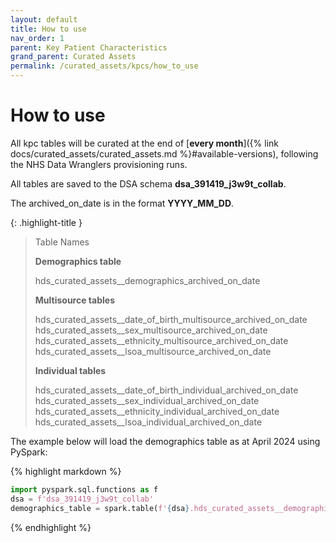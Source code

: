 ```yaml
---
layout: default
title: How to use
nav_order: 1
parent: Key Patient Characteristics
grand_parent: Curated Assets
permalink: /curated_assets/kpcs/how_to_use
---
```


# How to use

All kpc tables will be curated at the end of [**every month**]({% link docs/curated_assets/curated_assets.md %}#available-versions), following the NHS Data Wranglers provisioning runs. 

All tables are saved to the DSA schema **dsa_391419_j3w9t_collab**.

The archived_on_date is in the format **YYYY_MM_DD**.


{: .highlight-title }
> Table Names
>
> 
> **Demographics table**
> >
> hds_curated_assets__demographics_archived_on_date
>
> **Multisource tables**
> >
> hds_curated_assets__date_of_birth_multisource_archived_on_date
> hds_curated_assets__sex_multisource_archived_on_date
> hds_curated_assets__ethnicity_multisource_archived_on_date
> hds_curated_assets__lsoa_multisource_archived_on_date
>
> **Individual tables**
> >
> hds_curated_assets__date_of_birth_individual_archived_on_date
> hds_curated_assets__sex_individual_archived_on_date
> hds_curated_assets__ethnicity_individual_archived_on_date
> hds_curated_assets__lsoa_individual_archived_on_date


The example below will load the demographics table as at April 2024 using PySpark:

{% highlight markdown %}
```python
import pyspark.sql.functions as f
dsa = f'dsa_391419_j3w9t_collab'
demographics_table = spark.table(f'{dsa}.hds_curated_assets__demographics_2024_04_25')
```
{% endhighlight %}






